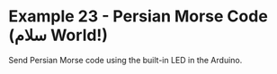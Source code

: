 # Example 23 - Persian Morse Code (سلام World!)

Send Persian Morse code using the built-in LED in the Arduino.

